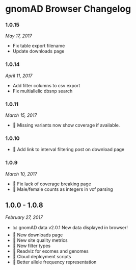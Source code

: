 # gnomAD Browser Changelog

### 1.0.15

_May 17, 2017_

+ Fix table export filename
+ Update downloads page

### 1.0.14

_April 11, 2017_

+ Add filter columns to csv export
+ Fix multiallelic dbsnp search

### 1.0.11

_March 15, 2017_

+ 🐛 Missing variants now show coverage if available.


### 1.0.10

+ 🎉 Add link to interval filtering post on download page

### 1.0.9

_March 10, 2017_

+ 🐛 Fix lack of coverage breaking page
+ 🐛 Male/female counts as integers in vcf parsing

## 1.0.0 - 1.0.8

_February 27, 2017_

+ 📊 gnomAD data v2.0.1 New data displayed in browser!
+ 🎉 New downloads page
+ 🎉 New site quality metrics
+ 🎉 New filter types
+ 🎉 Readviz for exomes and genomes
+ 🎉 Cloud deployment scripts
+ 🐛 Better allele frequency representation
